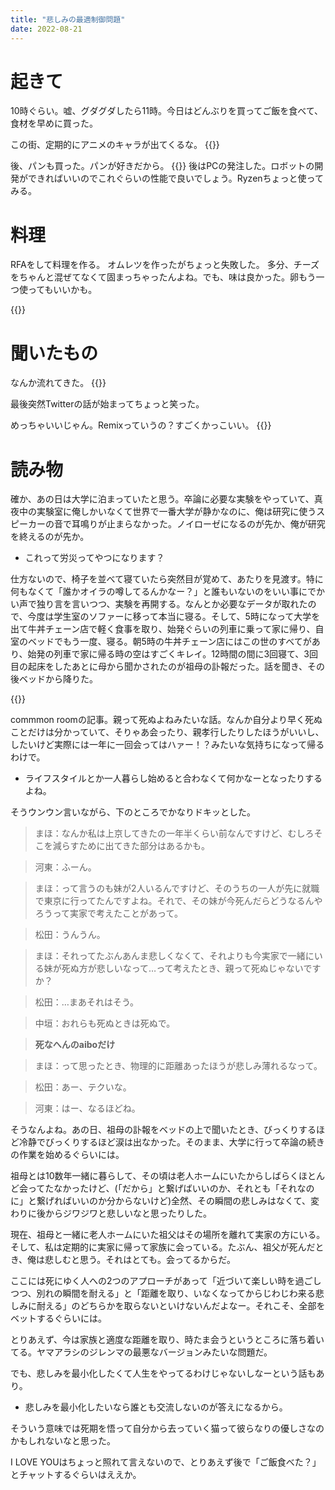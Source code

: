 ```yaml
---
title: "悲しみの最適制御問題"
date: 2022-08-21
---
```


# 起きて
10時ぐらい。嘘、グダグダしたら11時。今日はどんぶりを買ってご飯を食べて、食材を早めに買った。

この街、定期的にアニメのキャラが出てくるな。
{{<tweet user="dango_bot" id="1561229908407332865">}}

後、パンも買った。パンが好きだから。
{{<tweet user="dango_bot" id="1561254126532538368">}}
後はPCの発注した。ロボットの開発ができればいいのでこれぐらいの性能で良いでしょう。Ryzenちょっと使ってみる。


# 料理
RFAをして料理を作る。
オムレツを作ったがちょっと失敗した。
多分、チーズをちゃんと混ぜてなくて固まっちゃったんよね。でも、味は良かった。卵もう一つ使ってもいいかも。

{{<tweet user="dango_bot" id="1561316702519865344">}}
# 聞いたもの
なんか流れてきた。
{{<youtube IXTsvSHDNvU>}}

最後突然Twitterの話が始まってちょっと笑った。


めっちゃいいじゃん。Remixっていうの？すごくかっこいい。
{{<youtube q5nN_QLLBTA>}}
# 読み物
確か、あの日は大学に泊まっていたと思う。卒論に必要な実験をやっていて、真夜中の実験室に俺しかいなくて世界で一番大学が静かなのに、俺は研究に使うスピーカーの音で耳鳴りが止まらなかった。ノイローゼになるのが先か、俺が研究を終えるのが先か。
- これって労災ってやつになります？

仕方ないので、椅子を並べて寝ていたら突然目が覚めて、あたりを見渡す。特に何もなくて「誰かオイラの噂してるんかなー？」と誰もいないのをいい事にでかい声で独り言を言いつつ、実験を再開する。なんとか必要なデータが取れたので、今度は学生室のソファーに移って本当に寝る。そして、5時になって大学を出て牛丼チェーン店で軽く食事を取り、始発ぐらいの列車に乗って家に帰り、自室のベッドでもう一度、寝る。朝5時の牛丼チェーン店にはこの世のすべてがあり、始発の列車で家に帰る時の空はすごくキレイ。12時間の間に3回寝て、3回目の起床をしたあとに母から聞かされたのが祖母の訃報だった。話を聞き、その後ベッドから降りた。


{{<tweet user="dango_bot" id="1561027235431485440">}}

commmon roomの記事。親って死ぬよねみたいな話。なんか自分より早く死ぬことだけは分かっていて、そりゃあ会ったり、親孝行したりしたほうがいいし、したいけど実際には一年に一回会ってはハァー！？みたいな気持ちになって帰るわけで。
- ライフスタイルとか一人暮らし始めると合わなくて何かなーとなったりするよね。

そうウンウン言いながら、下のところでかなりドキッとした。

>まほ：なんか私は上京してきたの一年半くらい前なんですけど、むしろそこを減らすために出てきた部分はあるかも。

>河東：ふーん。

>まほ：って言うのも妹が2人いるんですけど、そのうちの一人が先に就職で東京に行ってたんですよね。それで、その妹が今死んだらどうなるんやろうって実家で考えたことがあって。

>松田：うんうん。

>まほ：それってたぶんあんま悲しくなくて、それよりも今実家で一緒にいる妹が死ぬ方が悲しいなって…って考えたとき、親って死ぬじゃないですか？

>松田：…まあそれはそう。

>中垣：おれらも死ぬときは死ぬで。

> **死なへんのaiboだけ**

>まほ：って思ったとき、物理的に距離あったほうが悲しみ薄れるなって。

>松田：あー、テクいな。

>河東：はー、なるほどね。

そうなんよね。あの日、祖母の訃報をベッドの上で聞いたとき、びっくりするほど冷静でびっくりするほど涙は出なかった。そのまま、大学に行って卒論の続きの作業を始めるぐらいには。

祖母とは10数年一緒に暮らして、その頃は老人ホームにいたからしばらくほとんど会ってたなかったけど、(「だから」と繋げばいいのか、それとも「それなのに」と繋げればいいのか分からないけど)全然、その瞬間の悲しみはなくて、変わりに後からジワジワと悲しいなと思ったりした。

現在、祖母と一緒に老人ホームにいた祖父はその場所を離れて実家の方にいる。そして、私は定期的に実家に帰って家族に会っている。たぶん、祖父が死んだとき、俺は悲しむと思う。それはとても。会ってるからだ。

ここには死にゆく人への2つのアプローチがあって「近づいて楽しい時を過ごしつつ、別れの瞬間を耐える」と「距離を取り、いなくなってからじわじわ来る悲しみに耐える」のどちらかを取らないといけないんだよなー。それこそ、全部をベットするぐらいには。

とりあえず、今は家族と適度な距離を取り、時たま会うというところに落ち着いてる。ヤマアラシのジレンマの最悪なバージョンみたいな問題だ。


でも、悲しみを最小化したくて人生をやってるわけじゃないしなーという話もあり。
- 悲しみを最小化したいなら誰とも交流しないのが答えになるから。

そういう意味では死期を悟って自分から去っていく猫って彼らなりの優しさなのかもしれないなと思った。

I LOVE YOUはちょっと照れて言えないので、とりあえず後で「ご飯食べた？」とチャットするぐらいはええか。